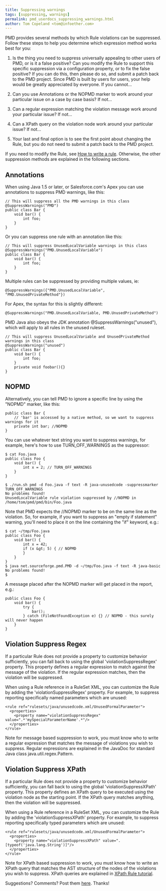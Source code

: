 ```yaml
---
title: Suppressing warnings
tags: [suppressing, warnings]
permalink: pmd_userdocs_suppressing_warnings.html
author: Tom Copeland <tom@infoether.com>
---
```


PMD provides several methods by which Rule violations can be suppressed.
Follow these steps to help you determine which expression method works best
for you:

1.  Is the thing you need to suppress universally appealing to other
    users of PMD, or is it a false positive? Can you modify the Rule to
    support this specific suppression via a configuration property, or to
    fix the false positive?  If you can do this, then please do so, and
    submit a patch back to the PMD project.  Since PMD is built by users
    for users, your help would be greatly appreciated by everyone.  If you
    cannot...

2.  Can you use Annotations or the NOPMD marker to work around your
    particular issue on a case by case basis?  If not...

3.  Can a regular expression matching the violation message work
    around your particular issue?  If not...

4.  Can a XPath query on the violation node work around your particular
    issue? If not...

5.  Your last and final option is to see the first point about
    changing the Rule, but you do not need to submit a patch back to the
    PMD project.

If you need to modify the Rule, see [How to write a rule](/pmd_devdocs_writing_pmd_rules.html).
Otherwise, the other suppression methods are explained in the following sections.

## Annotations

When using Java 1.5 or later, or Salesforce.com's Apex you can use annotations to suppress PMD warnings, like this:

    // This will suppress all the PMD warnings in this class
    @SuppressWarnings("PMD")
    public class Bar {
        void bar() {
            int foo;
        }
    }

Or you can suppress one rule with an annotation like this:

    // This will suppress UnusedLocalVariable warnings in this class
    @SuppressWarnings("PMD.UnusedLocalVariable")
    public class Bar {
        void bar() {
            int foo;
        }
    }

Multiple rules can be suppressed by providing multiple values, ie:

```
@SuppressWarnings({"PMD.UnusedLocalVariable", "PMD.UnusedPrivateMethod"})
```

For Apex, the syntax for this is slightly different:

```
@SuppressWarnings("PMD.UnusedLocalVariable, PMD.UnusedPrivateMethod")
```

PMD Java also obeys the JDK annotation @SuppressWarnings("unused"), which will apply to all rules in the unused ruleset.

    // This will suppress UnusedLocalVariable and UnusedPrivateMethod warnings in this class
    @SuppressWarnings("unused")
    public class Bar {
        void bar() {
            int foo;
        }
        private void foobar(){}
    }


## NOPMD

Alternatively, you can tell PMD to ignore a specific line by using the "NOPMD" marker, like this:

    public class Bar {
        // 'bar' is accessed by a native method, so we want to suppress warnings for it
        private int bar; //NOPMD
    }

You can use whatever text string you want to suppress warnings, for example, here's
how to use TURN\_OFF\_WARNINGS as the suppressor:

    $ cat Foo.java
    public class Foo {
        void bar() {
            int x = 2; // TURN_OFF_WARNINGS
        }
    }

    $ ./run.sh pmd -d Foo.java -f text -R java-unusedcode -suppressmarker TURN_OFF_WARNINGS
    No problems found!
    UnusedLocalVariable rule violation suppressed by //NOPMD in /home/tom/pmd/pmd/bin/Foo.java

Note that PMD expects the //NOPMD marker to be on the same line as the violation. So, for
example, if you want to suppress an "empty if statement" warning, you'll need to place it on
the line containing the "if" keyword, e.g.:

    $ cat ~/tmp/Foo.java
    public class Foo {
        void bar() {
            int x = 42;
            if (x &gt; 5) { // NOPMD
            }
        }
    }
    $ java net.sourceforge.pmd.PMD -d ~/tmp/Foo.java -f text -R java-basic
    No problems found!
    $

A message placed after the NOPMD marker will get placed in the report, e.g.:

    public class Foo {
        void bar() {
            try {
                bar();
            } catch (FileNotFoundException e) {} // NOPMD - this surely will never happen
        }
    }

## Violation Suppress Regex

If a particular Rule does not provide a property to customize behavior
sufficiently, you can fall back to using the global 'violationSuppressRegex'
property.  This property defines a regular expression to match against the
message of the violation.  If the regular expression matches,
then the violation will be suppressed.

When using a Rule reference in a RuleSet XML, you can customize the
Rule by adding the 'violationSuppressRegex' property.  For example, to
suppress reporting specifically named parameters which are unused:


    <rule ref="rulesets/java/unusedcode.xml/UnusedFormalParameter">
      <properties>
        <property name="violationSuppressRegex" value=".*'mySpecialParameterName'.*"/>
      </properties>
    </rule>

Note for message based suppression to work, you must know who to write
a regular expression that matches the message of violations you wish to
suppress. Regular expressions are explained in the JavaDoc for standard
Java class java.util.regex.Pattern.

## Violation Suppress XPath

If a particular Rule does not provide a property to customize behavior
sufficiently, you can fall back to using the global 'violationSuppressXPath'
property.  This property defines an XPath query to be executed using the
violation node as the starting point.  If the XPath query matches anything,
then the violation will be suppressed.

When using a Rule reference in a RuleSet XML, you can customize the
Rule by adding the 'violationSuppressXPath' property.  For example, to
suppress reporting specifically typed parameters which are unused:

    <rule ref="rulesets/java/unusedcode.xml/UnusedFormalParameter">
      <properties>
        <property name="violationSuppressXPath" value=".[typeof('java.lang.String')]"/>
      </properties>
    </rule>

Note for XPath based suppression to work, you must know how to write
an XPath query that matches the AST structure of the nodes of the
violations you wish to suppress.  XPath queries are explained in
[XPath Rule tutorial](/pmd_devdocs_writing_xpath_rules.html).

Suggestions?  Comments? Post them [here](https://github.com/pmd/pmd/issues). Thanks!
